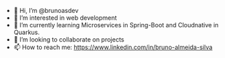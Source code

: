 - 👋 Hi, I’m @brunoasdev
- 👀 I’m interested in web development
- 🌱 I’m currently learning Microservices in Spring-Boot and Cloudnative in Quarkus.
- 💞️ I’m looking to collaborate on projects
- 📫 How to reach me: https://www.linkedin.com/in/bruno-almeida-silva

<!---
bruno-almeida-silva/bruno-almeida-silva is a ✨ special ✨ repository because its `README.md` (this file) appears on your GitHub profile.
You can click the Preview link to take a look at your changes.
--->

